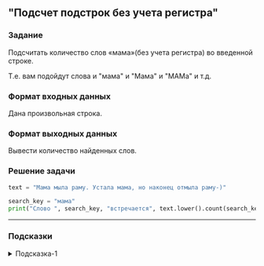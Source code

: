 ## "Подсчет подстрок без учета регистра"

### Задание

Подсчитать количество слов «мама»(без учета регистра) во введенной строке.

Т.е. вам подойдут слова и "мама" и "Мама" и "МАМа" и т.д.

### Формат входных данных

Дана произвольная строка.

### Формат выходных данных

Вывести количество найденных слов.

### Решение задачи

```python
text = "Мама мыла раму. Устала мама, но наконец отмыла раму-)"

search_key = "мама"
print("Слово ", search_key, "встречается", text.lower().count(search_key), "раз")

```

---

### Подсказки

<details>
<summary>Подсказка-1</summary>
Преобразуйте исходную строку к нижнему регистру воспользовавшись соответствующим методом.
</details>
